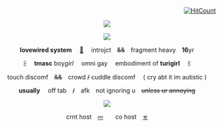 

<div align="right">
 
 [![HitCount](https://img.shields.io/endpoint?url=https%3A%2F%2Fhits.dwyl.com%2Flovewired%2Flovewired.json&style=flat-square&label=Views%20%3A&labelColor=%230D1117&color=%230D1117)](http://hits.dwyl.com/lovewired/lovewired)
 
 </div>
 
</div>

<div align="center">

![](https://64.media.tumblr.com/0c9ae7b76a0b0af3631465050de59cd5/0aaac5d9744d8521-fd/s640x960/5c04de72bddd79ab9418cc8a1e4682c58e45d589.pnj)

  [![](https://i.postimg.cc/QNkDWPMy/ezgif-6-6984f28ddc.webp)](https://www.tumblr.com/strawberrysnipes/742945118883020800/heavymedic-rentry-graphics?source=share)

 **lovewired system**  [🏥](https://pronouns.cc/@malewife)  introjct ~~&&~~ fragment heavy **16**yr

 ⫕  **tmasc** boy*girl*  omni gay  embodiment of **turigirl**  ⫖

 touch discomf ~~&&~~ crowd ~~/~~ cuddle discomf  ( cry abt it im autistic )

 **usually**  off tab ~~/~~ afk not ignoring u ~~unless ur annoying~~

 ![](https://64.media.tumblr.com/d379d27a088ba2ef0960c21883eb251b/0aaac5d9744d8521-3d/s640x960/849c0610d7c9667b3564e0eb2d2a57a9ea654c90.pnj)
 

 
 crnt host [💤](https://pronouns.cc/@malewife/BENREY)  co host [☣](https://pronouns.cc/@malewife/GORDON1)
